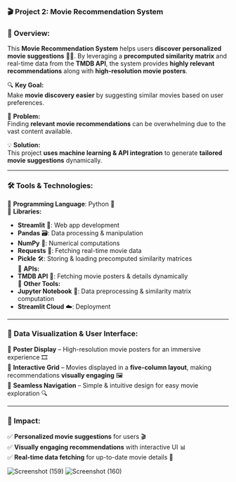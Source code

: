 ### **🎬 Project 2: Movie Recommendation System**  

### **📌 Overview:**  
This **Movie Recommendation System** helps users **discover personalized movie suggestions** 🎥🍿. By leveraging a **precomputed similarity matrix** and real-time data from the **TMDB API**, the system provides **highly relevant recommendations** along with **high-resolution movie posters**.  

🔍 **Key Goal:**  
Make **movie discovery easier** by suggesting similar movies based on user preferences.  

🎯 **Problem:**  
Finding **relevant movie recommendations** can be overwhelming due to the vast content available.  

💡 **Solution:**  
This project **uses machine learning & API integration** to generate **tailored movie suggestions** dynamically.  

---

### **🛠️ Tools & Technologies:**  
🔹 **Programming Language**: Python 🐍  
🔹 **Libraries:**  
   - **Streamlit** 🚀: Web app development  
   - **Pandas** 🗃️: Data processing & manipulation  
   - **NumPy** 🔢: Numerical computations  
   - **Requests** 🔗: Fetching real-time movie data  
   - **Pickle** 🛠️: Storing & loading precomputed similarity matrices  
🔹 **APIs:**  
   - **TMDB API** 🎥: Fetching movie posters & details dynamically  
🔹 **Other Tools:**  
   - **Jupyter Notebook** 📓: Data preprocessing & similarity matrix computation  
   - **Streamlit Cloud** ☁️: Deployment  

---

### **🎨 Data Visualization & User Interface:**  
📌 **Poster Display** – High-resolution movie posters for an immersive experience 🎞️  
📌 **Interactive Grid** – Movies displayed in a **five-column layout**, making recommendations **visually engaging** 🖼️  
📌 **Seamless Navigation** – Simple & intuitive design for easy movie exploration 🔍  

---

### **🌟 Impact:**  
✅ **Personalized movie suggestions** for users 🎬  
✅ **Visually engaging recommendations** with interactive UI 📊  
✅ **Real-time data fetching** for up-to-date movie details 🚀  


![Screenshot (159)](https://github.com/user-attachments/assets/23bf99e1-7123-4158-a924-bb5981814d43)
![Screenshot (160)](https://github.com/user-attachments/assets/867a6298-703c-4e49-bc03-680007b4326e)


